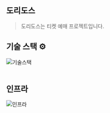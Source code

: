 ## 도리도스
> 도리도스는 티켓 예매 프로젝트입니다.

## 기술 스택 ⚙️
![기술스택](https://github.com/minjun7984/readme-image/blob/main/KakaoTalk_Photo_2024-10-13-19-31-51.jpeg)
</br>
</br>
## 인프라
![인프라](https://github.com/minjun7984/readme-image/blob/main/KakaoTalk_Photo_2024-10-13-19-31-59.jpeg)
</br>
</br>




